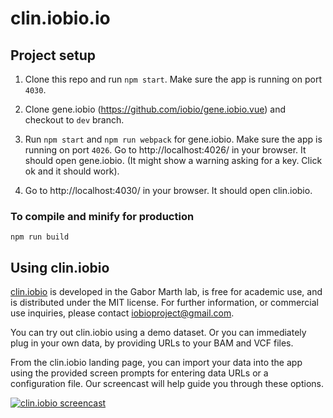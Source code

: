 # clin.iobio.io

## Project setup

1. Clone this repo and run `npm start`. Make sure the app is running on port `4030`.

2. Clone gene.iobio (https://github.com/iobio/gene.iobio.vue) and checkout to `dev` branch. 

3. Run `npm start` and  `npm run webpack`  for gene.iobio. Make sure the app is running on port `4026`.  Go to  http://localhost:4026/ in your browser. It should open gene.iobio. (It might show a warning asking for a key. Click ok and it should work). 

4. Go to http://localhost:4030/  in your browser. It should open clin.iobio. 



### To compile and minify for production
```
npm run build
```


## Using clin.iobio
[clin.iobio](https://pubmed.ncbi.nlm.nih.gov/35055388/) is developed in the Gabor Marth lab, is free for academic use, and is distributed under the MIT license. For further information, or commercial use inquiries, please contact iobioproject@gmail.com.

You can try out clin.iobio using a demo dataset. Or you can immediately plug in your own data, by providing URLs to your BAM and VCF files.

From the clin.iobio landing page, you can import your data into the app using the provided screen prompts for entering data URLs or a configuration file. Our screencast will help guide you through these options.

[![clin.iobio screencast](https://i.ytimg.com/vi/MVWiTlNY7yM/hqdefault.jpg)](https://youtu.be/MVWiTlNY7yM "clin.iobio screencast")

